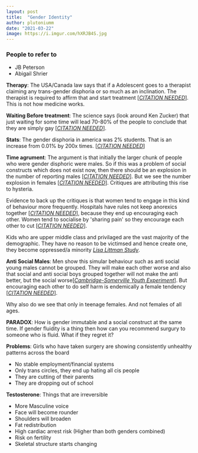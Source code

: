 ```yaml
---
layout: post
title:  "Gender Identity"
author: plutoniumm
date: "2021-03-22"
image: https://i.imgur.com/hXRJB4S.jpg
---
```


### People to refer to
- JB Peterson
- Abigail Shrier


**Therapy**: The USA/Canada law says that if a Adolescent goes to a therapist claiming any trans-gender disphoria or so much as an inclination. The therapist is required to affirm that and start treatment [[*CITATION NEEDED*]()]. This is not how medicine works.

**Waiting Before treatment**: The science says (look around Ken Zucker) that just waiting for some time will lead 70-80% of the people to conclude that they are simply gay [[*CITATION NEEDED*]()]. 

**Stats**: The gender disphoria in america was 2% students. That is an increase from 0.01% by 200x times. [[*CITATION NEEDED*]()]

**Time agrument**: The argument is that initially the larger chunk of people who were gender disphoric were males. So if this was a problem of social constructs which does not exist now, then there should be an explosion in the number of reporting males [[*CITATION NEEDED*]()]. But we see the number explosion in females [[*CITATION NEEDED*]()]. Critiques are attributing this rise to hysteria.

Evidence to back up the critiques is that women tend to engage in this kind of behaviour more frequently. Hospitals have rules not keep anorexics together [[*CITATION NEEDED*]()], because they end up encouraging each other. Women tend to socialise by 'sharing pain' so they encourage each other to cut [[*CITATION NEEDED*]()].

Kids who are upper middle class and privilaged are the vast majority of the demographic. They have no reason to be victimsed and hence create one, they become oppressed/a minority [*Lisa Littman Study*](https://journals.plos.org/plosone/article?id=10.1371/journal.pone.0202330).

**Anti Social Males**: Men show this simular behaviour such as anti social young males cannot be grouped. They will make each other worse and also that social and anti social boys grouped together will not make the anti better, but the social worse[[*Cambridge-Somerville Youth Experiment*](https://link.springer.com/referenceworkentry/10.1007%2F978-1-4614-5690-2_48)]. But encouraging each other to do self harm is endemically a female tendency [[*CITATION NEEDED*]()]. 

Why also do we see that only in teenage females. And not females of all ages.

**PARADOX**: How is gender immutable and a social construct at the same time. If gender fluidity is a thing then how can you recommend surgury to someone who is fluid. What if they regret it?

**Problems**: Girls who have taken surgery are showing consistently unhealthy patterns across the board
- No stable employment/financial systems
- Only trans circles, they end up hating all cis people
- They are cutting of their parents
- They are dropping out of school

**Testosterone**: Things that are irreversible
- More Masculine voice
- Face will become rounder
- Shoulders will broaden
- Fat redistribution
- High cardiac arrest risk (Higher than both genders combined)
- Risk on fertility
- Skeletal structure starts changing
